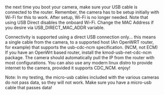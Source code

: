 the next time you boot your camera, make sure your USB cable is connected to the router. Remember, the camera has to be setup initially with Wi-Fi for this to work. After setup, Wi-Fi is no longer needed. Note that using USB Direct disables the onboard Wi-Fi. Change the MAC Address if you desire via USB_DIRECT_MAC_ADDR variable.

Connectivity is supported using a direct USB connection only... this means a single cable from the camera, to a supported host (An OpenWRT router, for example) that supports the usb-cdc-ncm specification. (NCM, not ECM) If you have an OpenWrt based router, install the kmod-usb-net-cdc-ncm package. The camera should automatically pull the IP from the router with most configurations. You can also use any modern linux distro to provide internet to the camera, provided it supports CDC_NCM. enjoy!

Note: In my testing, the micro-usb cables included with the various cameras do not pass data, so they will not work. Make sure you have a micro-usb cable that passes data!
